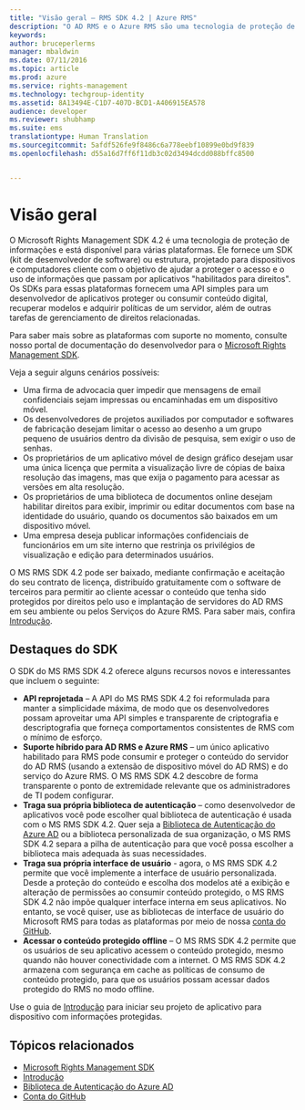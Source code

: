 ```yaml
---
title: "Visão geral – RMS SDK 4.2 | Azure RMS"
description: "O AD RMS e o Azure RMS são uma tecnologia de proteção de informações que ajuda a proteger informações digitais do uso não autorizado."
keywords: 
author: bruceperlerms
manager: mbaldwin
ms.date: 07/11/2016
ms.topic: article
ms.prod: azure
ms.service: rights-management
ms.technology: techgroup-identity
ms.assetid: 8A13494E-C1D7-407D-BCD1-A406915EA578
audience: developer
ms.reviewer: shubhamp
ms.suite: ems
translationtype: Human Translation
ms.sourcegitcommit: 5afdf526fe9f8486c6a778eebf10899e0bd9f839
ms.openlocfilehash: d55a16d7ff6f11db3c02d3494dcdd088bffc8500


---
```


# Visão geral

O Microsoft Rights Management SDK 4.2 é uma tecnologia de proteção de informações e está disponível para várias plataformas.  Ele fornece um SDK (kit de desenvolvedor de software) ou estrutura, projetado para dispositivos e computadores cliente com o objetivo de ajudar a proteger o acesso e o uso de informações que passam por aplicativos "habilitados para direitos". Os SDKs para essas plataformas fornecem uma API simples para um desenvolvedor de aplicativos proteger ou consumir conteúdo digital, recuperar modelos e adquirir políticas de um servidor, além de outras tarefas de gerenciamento de direitos relacionadas.

Para saber mais sobre as plataformas com suporte no momento, consulte nosso portal de documentação do desenvolvedor para o [Microsoft Rights Management SDK](active-directory-rights-management-services-multi-platform-thin-client-sdk-portal.md).

Veja a seguir alguns cenários possíveis:

-   Uma firma de advocacia quer impedir que mensagens de email confidenciais sejam impressas ou encaminhadas em um dispositivo móvel.
-   Os desenvolvedores de projetos auxiliados por computador e softwares de fabricação desejam limitar o acesso ao desenho a um grupo pequeno de usuários dentro da divisão de pesquisa, sem exigir o uso de senhas.
-   Os proprietários de um aplicativo móvel de design gráfico desejam usar uma única licença que permita a visualização livre de cópias de baixa resolução das imagens, mas que exija o pagamento para acessar as versões em alta resolução.
-   Os proprietários de uma biblioteca de documentos online desejam habilitar direitos para exibir, imprimir ou editar documentos com base na identidade do usuário, quando os documentos são baixados em um dispositivo móvel.
-   Uma empresa deseja publicar informações confidenciais de funcionários em um site interno que restrinja os privilégios de visualização e edição para determinados usuários.

O MS RMS SDK 4.2 pode ser baixado, mediante confirmação e aceitação do seu contrato de licença, distribuído gratuitamente com o software de terceiros para permitir ao cliente acessar o conteúdo que tenha sido protegidos por direitos pelo uso e implantação de servidores do AD RMS em seu ambiente ou pelos Serviços do Azure RMS. Para saber mais, confira [Introdução](get-started.md).

## Destaques do SDK


O SDK do MS RMS SDK 4.2 oferece alguns recursos novos e interessantes que incluem o seguinte:

-   **API reprojetada** – A API do MS RMS SDK 4.2 foi reformulada para manter a simplicidade máxima, de modo que os desenvolvedores possam aproveitar uma API simples e transparente de criptografia e descriptografia que forneça comportamentos consistentes de RMS com o mínimo de esforço.
-   **Suporte híbrido para AD RMS e Azure RMS** – um único aplicativo habilitado para RMS pode consumir e proteger o conteúdo do servidor do AD RMS (usando a extensão de dispositivo móvel do AD RMS) e do serviço do Azure RMS. O MS RMS SDK 4.2 descobre de forma transparente o ponto de extremidade relevante que os administradores de TI podem configurar.
-   **Traga sua própria biblioteca de autenticação** – como desenvolvedor de aplicativos você pode escolher qual biblioteca de autenticação é usada com o MS RMS SDK 4.2. Quer seja a [Biblioteca de Autenticação do Azure AD](https://msdn.microsoft.com/library/jj573266.aspx) ou a biblioteca personalizada de sua organização, o MS RMS SDK 4.2 separa a pilha de autenticação para que você possa escolher a biblioteca mais adequada às suas necessidades.
-   **Traga sua própria interface de usuário** - agora, o MS RMS SDK 4.2 permite que você implemente a interface de usuário personalizada. Desde a proteção do conteúdo e escolha dos modelos até a exibição e alteração de permissões ao consumir conteúdo protegido, o MS RMS SDK 4.2 não impõe qualquer interface interna em seus aplicativos. No entanto, se você quiser, use as bibliotecas de interface de usuário do Microsoft RMS para todas as plataformas por meio de nossa [conta do GitHub](https://github.com/AzureAD/).
-   **Acessar o conteúdo protegido offline** – O MS RMS SDK 4.2 permite que os usuários de seu aplicativo acessem o conteúdo protegido, mesmo quando não houver conectividade com a internet. O MS RMS SDK 4.2 armazena com segurança em cache as políticas de consumo de conteúdo protegido, para que os usuários possam acessar dados protegido do RMS no modo offline.

Use o guia de [Introdução](get-started.md) para iniciar seu projeto de aplicativo para dispositivo com informações protegidas.

## Tópicos relacionados

* [Microsoft Rights Management SDK](active-directory-rights-management-services-multi-platform-thin-client-sdk-portal.md)
* [Introdução](get-started.md)
* [Biblioteca de Autenticação do Azure AD](https://msdn.microsoft.com/en-us/library/jj573266.aspx)
* [Conta do GitHub](https://github.com/AzureAD/)
 

 






<!--HONumber=Jul16_HO3-->


